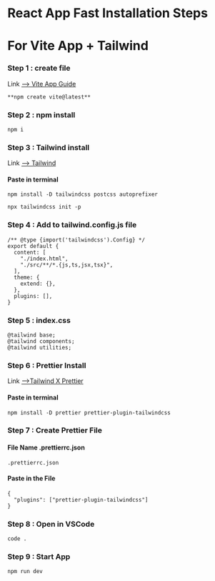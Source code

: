 # React App Fast Installation Steps

# For Vite App + Tailwind

### **Step 1 : create file**

Link [--> Vite App Guide](https://vitejs.dev/guide/)

```
**npm create vite@latest**
```

### **Step 2 : npm install**

```
npm i

```

### **Step 3 : Tailwind install**

Link [--> Tailwind](https://tailwindcss.com/docs/guides/vite)

#### Paste in terminal

```
npm install -D tailwindcss postcss autoprefixer

```

```
npx tailwindcss init -p
```

### **Step 4 : Add to tailwind.config.js file**

```
/** @type {import('tailwindcss').Config} */
export default {
  content: [
    "./index.html",
    "./src/**/*.{js,ts,jsx,tsx}",
  ],
  theme: {
    extend: {},
  },
  plugins: [],
}

```

### **Step 5 : index.css**

```
@tailwind base;
@tailwind components;
@tailwind utilities;
```

### **Step 6 : Prettier Install**

Link [-->Tailwind X Prettier](https://tailwindcss.com/blog/automatic-class-sorting-with-prettier)

#### Paste in terminal

```
npm install -D prettier prettier-plugin-tailwindcss
```

### **Step 7 : Create Prettier File**

#### File Name .prettierrc.json

```
.prettierrc.json
```

#### Paste in the File

```
{
  "plugins": ["prettier-plugin-tailwindcss"]
}
```

### **Step 8 : Open in VSCode**

```
code .
```

### **Step 9 : Start App**

```
npm run dev
```
